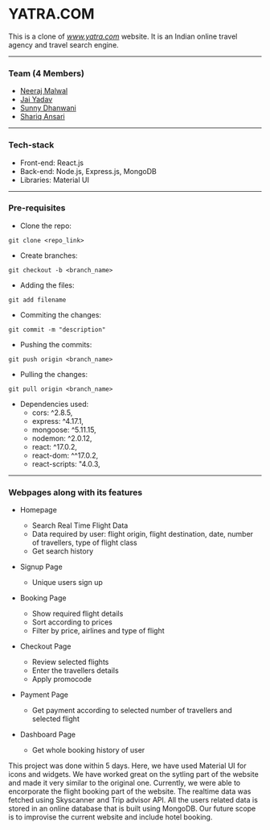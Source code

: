 # YATRA.COM

This is a clone of *www.yatra.com* website. It is an Indian online travel agency and travel search engine.

<hr/>

### Team (4 Members)

- [Neeraj Malwal](https://github.com/neerajmasai)
- [Jai Yadav](https://github.com/jai6013)
- [Sunny Dhanwani](https://github.com/SunnyDhanwani)
- [Shariq Ansari](https://github.com/ansariShariq)

<hr/>

### Tech-stack

- Front-end: React.js <br/>
- Back-end: Node.js, Express.js, MongoDB <br/>
- Libraries: Material UI <br/>

<hr/>

### Pre-requisites

- Clone the repo: 
```
git clone <repo_link>
```

- Create branches: 
```
git checkout -b <branch_name>
```

- Adding the files: 
```
git add filename
```

- Commiting the changes: 
```
git commit -m "description"
```

- Pushing the commits: 
```
git push origin <branch_name>
```

- Pulling the changes:
```
git pull origin <branch_name>
```

- Dependencies used:
    - cors: ^2.8.5,
    - express: ^4.17.1,
    - mongoose: ^5.11.15,
    - nodemon: ^2.0.12,
    - react: ^17.0.2,
    - react-dom: ^^17.0.2,
    - react-scripts: "4.0.3,
   
<hr />

### Webpages along with its features

- Homepage
  - Search Real Time Flight Data
  - Data required by user: flight origin, flight destination, date, number of travellers, type of flight class
  - Get search history

- Signup Page
  - Unique users sign up

- Booking Page
  - Show required flight details
  - Sort according to prices
  - Filter by price, airlines and type of flight

- Checkout Page
  - Review selected flights
  - Enter the travellers details
  - Apply promocode

- Payment Page
  - Get payment according to selected number of travellers and selected flight
  
- Dashboard Page
  - Get whole booking history of user

This project was done within 5 days. Here, we have used Material UI for icons and widgets. We have worked great on the sytling part of the website and made it very similar to the original one. Currently, we were able to encorporate the flight booking part of the website. The realtime data was fetched using Skyscanner and Trip advisor API. All the users related data is stored in an online database that is built using MongoDB. Our future scope is to improvise the current website and include hotel booking.
